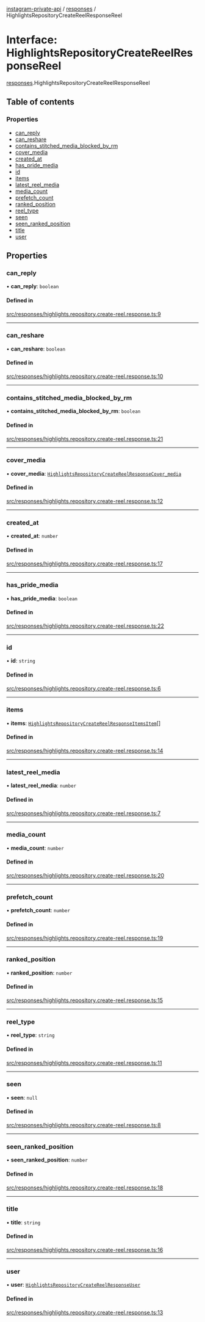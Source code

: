 [instagram-private-api](../../README.md) / [responses](../../modules/responses.md) / HighlightsRepositoryCreateReelResponseReel

# Interface: HighlightsRepositoryCreateReelResponseReel

[responses](../../modules/responses.md).HighlightsRepositoryCreateReelResponseReel

## Table of contents

### Properties

- [can\_reply](HighlightsRepositoryCreateReelResponseReel.md#can_reply)
- [can\_reshare](HighlightsRepositoryCreateReelResponseReel.md#can_reshare)
- [contains\_stitched\_media\_blocked\_by\_rm](HighlightsRepositoryCreateReelResponseReel.md#contains_stitched_media_blocked_by_rm)
- [cover\_media](HighlightsRepositoryCreateReelResponseReel.md#cover_media)
- [created\_at](HighlightsRepositoryCreateReelResponseReel.md#created_at)
- [has\_pride\_media](HighlightsRepositoryCreateReelResponseReel.md#has_pride_media)
- [id](HighlightsRepositoryCreateReelResponseReel.md#id)
- [items](HighlightsRepositoryCreateReelResponseReel.md#items)
- [latest\_reel\_media](HighlightsRepositoryCreateReelResponseReel.md#latest_reel_media)
- [media\_count](HighlightsRepositoryCreateReelResponseReel.md#media_count)
- [prefetch\_count](HighlightsRepositoryCreateReelResponseReel.md#prefetch_count)
- [ranked\_position](HighlightsRepositoryCreateReelResponseReel.md#ranked_position)
- [reel\_type](HighlightsRepositoryCreateReelResponseReel.md#reel_type)
- [seen](HighlightsRepositoryCreateReelResponseReel.md#seen)
- [seen\_ranked\_position](HighlightsRepositoryCreateReelResponseReel.md#seen_ranked_position)
- [title](HighlightsRepositoryCreateReelResponseReel.md#title)
- [user](HighlightsRepositoryCreateReelResponseReel.md#user)

## Properties

### can\_reply

• **can\_reply**: `boolean`

#### Defined in

[src/responses/highlights.repository.create-reel.response.ts:9](https://github.com/Nerixyz/instagram-private-api/blob/4971f34/src/responses/highlights.repository.create-reel.response.ts#L9)

___

### can\_reshare

• **can\_reshare**: `boolean`

#### Defined in

[src/responses/highlights.repository.create-reel.response.ts:10](https://github.com/Nerixyz/instagram-private-api/blob/4971f34/src/responses/highlights.repository.create-reel.response.ts#L10)

___

### contains\_stitched\_media\_blocked\_by\_rm

• **contains\_stitched\_media\_blocked\_by\_rm**: `boolean`

#### Defined in

[src/responses/highlights.repository.create-reel.response.ts:21](https://github.com/Nerixyz/instagram-private-api/blob/4971f34/src/responses/highlights.repository.create-reel.response.ts#L21)

___

### cover\_media

• **cover\_media**: [`HighlightsRepositoryCreateReelResponseCover_media`](HighlightsRepositoryCreateReelResponseCover_media.md)

#### Defined in

[src/responses/highlights.repository.create-reel.response.ts:12](https://github.com/Nerixyz/instagram-private-api/blob/4971f34/src/responses/highlights.repository.create-reel.response.ts#L12)

___

### created\_at

• **created\_at**: `number`

#### Defined in

[src/responses/highlights.repository.create-reel.response.ts:17](https://github.com/Nerixyz/instagram-private-api/blob/4971f34/src/responses/highlights.repository.create-reel.response.ts#L17)

___

### has\_pride\_media

• **has\_pride\_media**: `boolean`

#### Defined in

[src/responses/highlights.repository.create-reel.response.ts:22](https://github.com/Nerixyz/instagram-private-api/blob/4971f34/src/responses/highlights.repository.create-reel.response.ts#L22)

___

### id

• **id**: `string`

#### Defined in

[src/responses/highlights.repository.create-reel.response.ts:6](https://github.com/Nerixyz/instagram-private-api/blob/4971f34/src/responses/highlights.repository.create-reel.response.ts#L6)

___

### items

• **items**: [`HighlightsRepositoryCreateReelResponseItemsItem`](HighlightsRepositoryCreateReelResponseItemsItem.md)[]

#### Defined in

[src/responses/highlights.repository.create-reel.response.ts:14](https://github.com/Nerixyz/instagram-private-api/blob/4971f34/src/responses/highlights.repository.create-reel.response.ts#L14)

___

### latest\_reel\_media

• **latest\_reel\_media**: `number`

#### Defined in

[src/responses/highlights.repository.create-reel.response.ts:7](https://github.com/Nerixyz/instagram-private-api/blob/4971f34/src/responses/highlights.repository.create-reel.response.ts#L7)

___

### media\_count

• **media\_count**: `number`

#### Defined in

[src/responses/highlights.repository.create-reel.response.ts:20](https://github.com/Nerixyz/instagram-private-api/blob/4971f34/src/responses/highlights.repository.create-reel.response.ts#L20)

___

### prefetch\_count

• **prefetch\_count**: `number`

#### Defined in

[src/responses/highlights.repository.create-reel.response.ts:19](https://github.com/Nerixyz/instagram-private-api/blob/4971f34/src/responses/highlights.repository.create-reel.response.ts#L19)

___

### ranked\_position

• **ranked\_position**: `number`

#### Defined in

[src/responses/highlights.repository.create-reel.response.ts:15](https://github.com/Nerixyz/instagram-private-api/blob/4971f34/src/responses/highlights.repository.create-reel.response.ts#L15)

___

### reel\_type

• **reel\_type**: `string`

#### Defined in

[src/responses/highlights.repository.create-reel.response.ts:11](https://github.com/Nerixyz/instagram-private-api/blob/4971f34/src/responses/highlights.repository.create-reel.response.ts#L11)

___

### seen

• **seen**: ``null``

#### Defined in

[src/responses/highlights.repository.create-reel.response.ts:8](https://github.com/Nerixyz/instagram-private-api/blob/4971f34/src/responses/highlights.repository.create-reel.response.ts#L8)

___

### seen\_ranked\_position

• **seen\_ranked\_position**: `number`

#### Defined in

[src/responses/highlights.repository.create-reel.response.ts:18](https://github.com/Nerixyz/instagram-private-api/blob/4971f34/src/responses/highlights.repository.create-reel.response.ts#L18)

___

### title

• **title**: `string`

#### Defined in

[src/responses/highlights.repository.create-reel.response.ts:16](https://github.com/Nerixyz/instagram-private-api/blob/4971f34/src/responses/highlights.repository.create-reel.response.ts#L16)

___

### user

• **user**: [`HighlightsRepositoryCreateReelResponseUser`](HighlightsRepositoryCreateReelResponseUser.md)

#### Defined in

[src/responses/highlights.repository.create-reel.response.ts:13](https://github.com/Nerixyz/instagram-private-api/blob/4971f34/src/responses/highlights.repository.create-reel.response.ts#L13)
